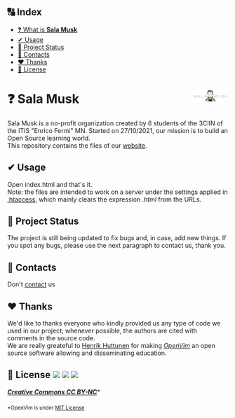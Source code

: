 ## 🔠 Index
- [❓ What is **Sala Musk**](#-Sala-Musk)
- [✔ Usage](#-Usage)
- [🔄 Project Status](#-Project-Status)
- [💬 Contacts](#-Contacts)
- [❤️ Thanks](#-Thanks)
- [📃 License](#-License)
<!------->
# ❓ Sala Musk<a href="https://salamusk.onrender.com/"><img src="https://github.com/MatteoBini/salamusk/blob/dd8f69ced408628043c9d2767b10afbb54ac751b/img/sala-musk-logo.png" align="right" style="height: 1em;"></a>
Sala Musk is a no-profit organization created by 6 students of the 3CIIN of the ITIS "Enrico Fermi" MN. Started on 27/10/2021, our mission is to build an Open Source learning world.<br/>
This repository contains the files of our <a href="https://salamusk.onrender.com/">website</a>.
<!------->
## ✔ Usage
Open index.html and that's it.<br/>
Note: the files are intended to work on a server under the settings applied in <a href="https://github.com/MatteoBini/salamusk/blob/a4e117d5f7f45bc40566d8af912bd9b046edfca7/.htaccess">.htaccess</a>, which mainly clears the expression <i>.html</i> from the URLs.
<!------->
## 🔄 Project Status
The project is still being updated to fix bugs and, in case, add new things. If you spot any bugs, please use the next paragraph to contact us, thank you.
<!------->
## 💬 Contacts
Don't <a href="https://salamusk.onrender.com/#aboutus">contact</a> us
<!------->
## ❤️ Thanks
We'd like to thanks everyone who kindly provided us any type of code we used in our project; whenever possible, the authors are cited with comments in the source code.<br/>
We are really greateful to <a href="https://github.com/egaga">Henrik Huttunen</a> for making <a href="https://github.com/egaga/openvim"><i>OpenVim</i></a> an open source software allowing and disseminating education.
<!------->
## 📃 License <img src="https://creativecommons.org/images/deed/cc_icon_white_x2.png" style="height: 1em;"> <img src="https://creativecommons.org/images/deed/attribution_icon_white_x2.png" style="height: 1em;"> <img src="https://creativecommons.org/images/deed/nc_white_x2.png" style="height: 1em;">
**_<a href="https://creativecommons.org/licenses/by-nc/4.0/">Creative Commons CC BY-NC</a>_***

<sub>*OpenVim is under <a href="https://mit-license.org/">MIT License</a></sub>
